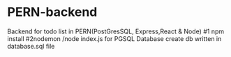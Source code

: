 # PERN-backend
Backend for todo list in PERN(PostGresSQL, Express,React & Node)
#1 npm install 
#2nodemon /node index.js
for PGSQL Database create db written in database.sql file  
